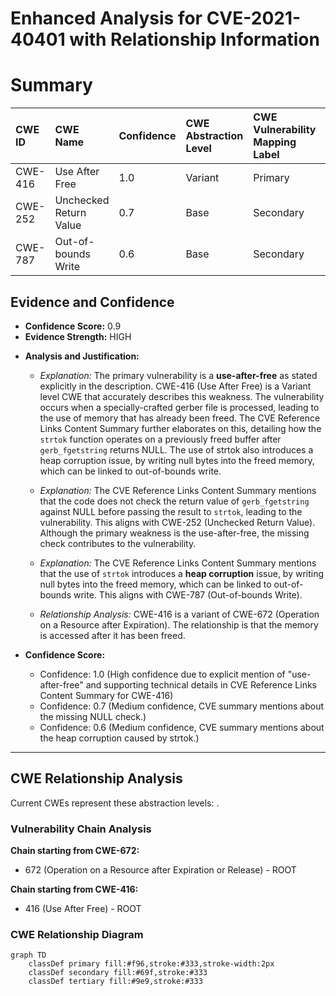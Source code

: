 # Enhanced Analysis for CVE-2021-40401 with Relationship Information

# Summary
| CWE ID  | CWE Name                     | Confidence | CWE Abstraction Level | CWE Vulnerability Mapping Label | CWE-Vulnerability Mapping Notes |
| :------- | :--------------------------- | :--------- | :-------------------- | :------------------------------ | :----------------------------- |
| CWE-416 | Use After Free               | 1.0        | Variant               | Primary                         | Allowed                      |
| CWE-252 | Unchecked Return Value         | 0.7        | Base                  | Secondary                       | Allowed                      |
| CWE-787 | Out-of-bounds Write          | 0.6        | Base                  | Secondary                       | Allowed                      |

## Evidence and Confidence

*   **Confidence Score:** 0.9
*   **Evidence Strength:** HIGH

- **Analysis and Justification:**
  - *Explanation:* The primary vulnerability is a **use-after-free** as stated explicitly in the description. CWE-416 (Use After Free) is a Variant level CWE that accurately describes this weakness. The vulnerability occurs when a specially-crafted gerber file is processed, leading to the use of memory that has already been freed. The CVE Reference Links Content Summary further elaborates on this, detailing how the `strtok` function operates on a previously freed buffer after `gerb_fgetstring` returns NULL. The use of strtok also introduces a heap corruption issue, by writing null bytes into the freed memory, which can be linked to out-of-bounds write.
  - *Explanation:* The CVE Reference Links Content Summary mentions that the code does not check the return value of `gerb_fgetstring` against NULL before passing the result to `strtok`, leading to the vulnerability. This aligns with CWE-252 (Unchecked Return Value). Although the primary weakness is the use-after-free, the missing check contributes to the vulnerability.
  - *Explanation:* The CVE Reference Links Content Summary mentions that the use of `strtok` introduces a **heap corruption** issue, by writing null bytes into the freed memory, which can be linked to out-of-bounds write. This aligns with CWE-787 (Out-of-bounds Write).

  - *Relationship Analysis:* CWE-416 is a variant of CWE-672 (Operation on a Resource after Expiration). The relationship is that the memory is accessed after it has been freed.

- **Confidence Score:**
  - Confidence: 1.0 (High confidence due to explicit mention of "use-after-free" and supporting technical details in CVE Reference Links Content Summary for CWE-416)
  - Confidence: 0.7 (Medium confidence, CVE summary mentions about the missing NULL check.)
  - Confidence: 0.6 (Medium confidence, CVE summary mentions about the heap corruption caused by strtok.)

---


## CWE Relationship Analysis

Current CWEs represent these abstraction levels: .


### Vulnerability Chain Analysis

**Chain starting from CWE-672:**
- 672 (Operation on a Resource after Expiration or Release) - ROOT


**Chain starting from CWE-416:**
- 416 (Use After Free) - ROOT



### CWE Relationship Diagram

```mermaid
graph TD
    classDef primary fill:#f96,stroke:#333,stroke-width:2px
    classDef secondary fill:#69f,stroke:#333
    classDef tertiary fill:#9e9,stroke:#333
```
